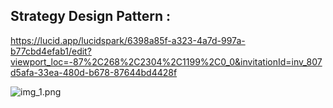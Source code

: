 Strategy Design Pattern :
---------------------------
https://lucid.app/lucidspark/6398a85f-a323-4a7d-997a-b77cbd4efab1/edit?viewport_loc=-87%2C268%2C2304%2C1199%2C0_0&invitationId=inv_807d5afa-33ea-480d-b678-87644bd4428f

<img alt="img_1.png" src="strategy.png"/>